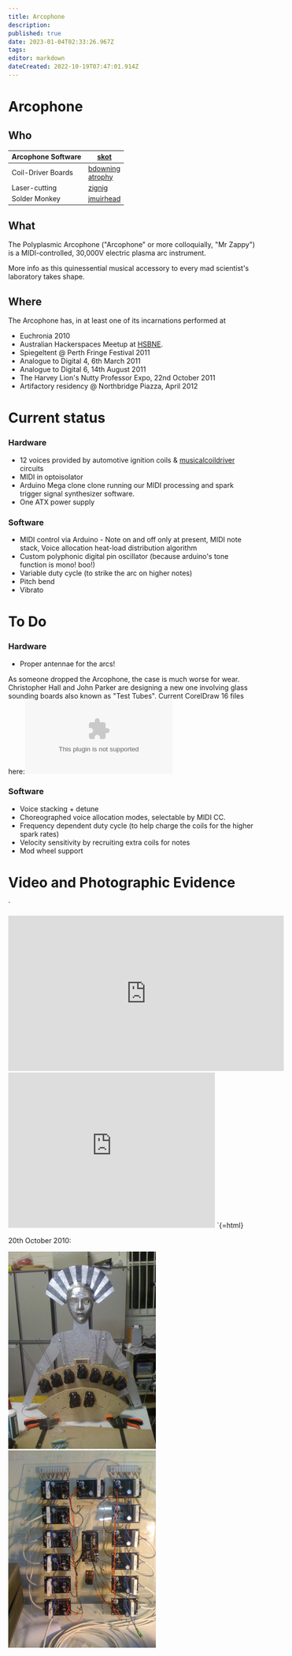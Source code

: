 ```yaml
---
title: Arcophone
description: 
published: true
date: 2023-01-04T02:33:26.967Z
tags: 
editor: markdown
dateCreated: 2022-10-19T07:47:01.914Z
---
```


# Arcophone

## Who

<table>
<thead>
<tr class="header">
<th style="text-align: left;">Arcophone Software</th>
<th><a href="/user/skot">skot</a></th>
</tr>
</thead>
<tbody>
<tr class="odd">
<td style="text-align: left;">Coil-Driver Boards</td>
<td><a href="/user/bdowning">bdowning</a><br />
<a href="/user/atrophy">atrophy</a></td>
</tr>
<tr class="even">
<td style="text-align: left;">Laser-cutting</td>
<td><a href="/user/zignig">zignig</a></td>
</tr>
<tr class="odd">
<td style="text-align: left;">Solder Monkey</td>
<td><a href="/user/jmuirhead">jmuirhead</a></td>
</tr>
</tbody>
</table>

## What

The Polyplasmic Arcophone ("Arcophone" or more colloquially, "Mr Zappy") is a MIDI-controlled, 30,000V electric plasma arc instrument.

More info as this quinessential musical accessory to every mad scientist's laboratory takes shape.

## Where

The Arcophone has, in at least one of its incarnations performed at

-   Euchronia 2010
-   Australian Hackerspaces Meetup at [HSBNE](http://www.hsbne.org).
-   Spiegeltent @ Perth Fringe Festival 2011
-   Analogue to Digital 4, 6th March 2011
-   Analogue to Digital 6, 14th August 2011
-   The Harvey Lion's Nutty Professor Expo, 22nd October 2011
-   Artifactory residency @ Northbridge Piazza, April 2012

# Current status

### Hardware

-   12 voices provided by automotive ignition coils & [musicalcoildriver](musicalcoildriver) circuits
-   MIDI in optoisolator
-   Arduino Mega clone clone running our MIDI processing and spark trigger signal synthesizer software.
-   One ATX power supply

### Software

-   MIDI control via Arduino - Note on and off only at present, MIDI note stack, Voice allocation heat-load distribution algorithm
-   Custom polyphonic digital pin oscillator (because arduino's tone function is mono! boo!)
-   Variable duty cycle (to strike the arc on higher notes)
-   Pitch bend
-   Vibrato

# To Do

### Hardware

-   Proper antennae for the arcs!

As someone dropped the Arcophone, the case is much worse for wear. Christopher Hall and John Parker are designing a new one involving glass sounding boards also known as "Test Tubes". Current CorelDraw 16 files here:![](/projects/arcphone/arcophoneboard.zip)

### Software

-   Voice stacking + detune
-   Choreographed voice allocation modes, selectable by MIDI CC.
-   Frequency dependent duty cycle (to help charge the coils for the higher spark rates)
-   Velocity sensitivity by recruiting extra coils for notes
-   Mod wheel support

# Video and Photographic Evidence

`
<iframe width="560" height="315" src="http://www.youtube.com/embed/_WfszpzNAmw" frameborder="0" allowfullscreen></iframe>
<iframe width="420" height="315" src="http://www.youtube.com/embed/36xI4kt8HiU" frameborder="0" allowfullscreen></iframe>
`{=html}

20th October 2010:

<img src="/projects/arcophone_maria1.jpg" width="300" height="400" alt="arcophone_maria1.jpg" /> <img src="/projects/arcophone_coildriverarray.jpg" width="300" height="400" alt="arcophone_coildriverarray.jpg" />
